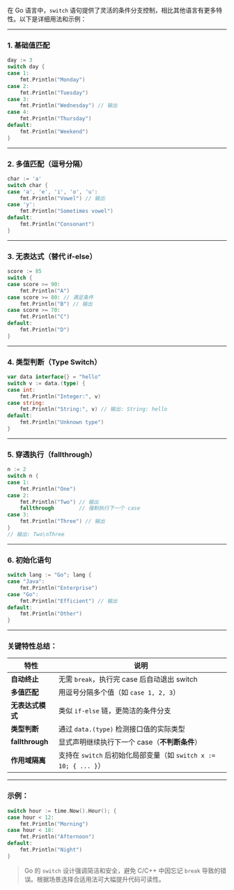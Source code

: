 在 Go 语言中，`switch` 语句提供了灵活的条件分支控制，相比其他语言有更多特性。以下是详细用法和示例：

---

### 1. **基础值匹配**
```go
day := 3
switch day {
case 1:
    fmt.Println("Monday")
case 2:
    fmt.Println("Tuesday")
case 3:
    fmt.Println("Wednesday") // 输出
case 4:
    fmt.Println("Thursday")
default:
    fmt.Println("Weekend")
}
```

---

### 2. **多值匹配（逗号分隔）**
```go
char := 'a'
switch char {
case 'a', 'e', 'i', 'o', 'u':
    fmt.Println("Vowel") // 输出
case 'y':
    fmt.Println("Sometimes vowel")
default:
    fmt.Println("Consonant")
}
```

---

### 3. **无表达式（替代 if-else）**
```go
score := 85
switch {
case score >= 90:
    fmt.Println("A")
case score >= 80: // 满足条件
    fmt.Println("B") // 输出
case score >= 70:
    fmt.Println("C")
default:
    fmt.Println("D")
}
```

---

### 4. **类型判断（Type Switch）**
```go
var data interface{} = "hello"
switch v := data.(type) {
case int:
    fmt.Println("Integer:", v)
case string:
    fmt.Println("String:", v) // 输出: String: hello
default:
    fmt.Println("Unknown type")
}
```

---

### 5. **穿透执行（fallthrough）**
```go
n := 2
switch n {
case 1:
    fmt.Println("One")
case 2:
    fmt.Println("Two") // 输出
    fallthrough        // 强制执行下一个 case
case 3:
    fmt.Println("Three") // 输出
}
// 输出: Two\nThree
```

---

### 6. **初始化语句**
```go
switch lang := "Go"; lang {
case "Java":
    fmt.Println("Enterprise")
case "Go":
    fmt.Println("Efficient") // 输出
default:
    fmt.Println("Other")
}
```

---

### 关键特性总结：
| 特性             | 说明                                                                 |
|------------------|----------------------------------------------------------------------|
| **自动终止**     | 无需 `break`，执行完 case 后自动退出 switch                          |
| **多值匹配**     | 用逗号分隔多个值（如 `case 1, 2, 3`）                               |
| **无表达式模式** | 类似 `if-else` 链，更简洁的条件分支                                 |
| **类型判断**     | 通过 `data.(type)` 检测接口值的实际类型                              |
| **fallthrough**  | 显式声明继续执行下一个 case（**不判断条件**）                        |
| **作用域隔离**   | 支持在 `switch` 后初始化局部变量（如 `switch x := 10; { ... }`）     |

---

### 示例：
```go
switch hour := time.Now().Hour(); {
case hour < 12:
    fmt.Println("Morning")
case hour < 18:
    fmt.Println("Afternoon")
default:
    fmt.Println("Night")
}
```

> Go 的 `switch` 设计强调简洁和安全，避免 C/C++ 中因忘记 `break` 导致的错误。根据场景选择合适用法可大幅提升代码可读性。